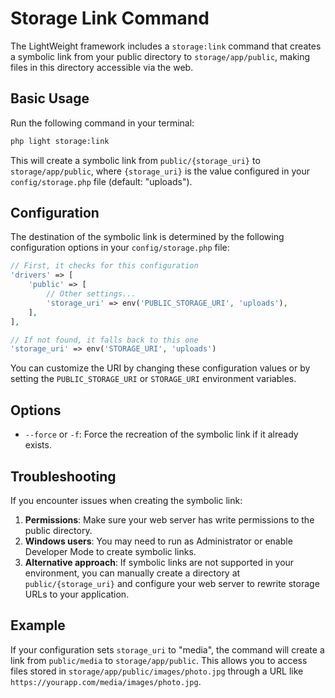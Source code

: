 # Storage Link Command

The LightWeight framework includes a `storage:link` command that creates a symbolic link from your public directory to `storage/app/public`, making files in this directory accessible via the web.

## Basic Usage

Run the following command in your terminal:

```bash
php light storage:link
```

This will create a symbolic link from `public/{storage_uri}` to `storage/app/public`, where `{storage_uri}` is the value configured in your `config/storage.php` file (default: "uploads").

## Configuration

The destination of the symbolic link is determined by the following configuration options in your `config/storage.php` file:

```php
// First, it checks for this configuration
'drivers' => [
    'public' => [
        // Other settings...
        'storage_uri' => env('PUBLIC_STORAGE_URI', 'uploads'),
    ],
],

// If not found, it falls back to this one
'storage_uri' => env('STORAGE_URI', 'uploads')
```

You can customize the URI by changing these configuration values or by setting the `PUBLIC_STORAGE_URI` or `STORAGE_URI` environment variables.

## Options

- `--force` or `-f`: Force the recreation of the symbolic link if it already exists.

## Troubleshooting

If you encounter issues when creating the symbolic link:

1. **Permissions**: Make sure your web server has write permissions to the public directory.
2. **Windows users**: You may need to run as Administrator or enable Developer Mode to create symbolic links.
3. **Alternative approach**: If symbolic links are not supported in your environment, you can manually create a directory at `public/{storage_uri}` and configure your web server to rewrite storage URLs to your application.

## Example

If your configuration sets `storage_uri` to "media", the command will create a link from `public/media` to `storage/app/public`. This allows you to access files stored in `storage/app/public/images/photo.jpg` through a URL like `https://yourapp.com/media/images/photo.jpg`.
